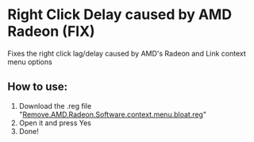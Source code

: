 # Right Click Delay caused by AMD Radeon (FIX)
Fixes the right click lag/delay caused by AMD's Radeon and Link context menu options 

## How to use:

1. Download the .reg file "[Remove.AMD.Radeon.Software.context.menu.bloat.reg](https://github.com/Neurovocal/Right-Click-Delay-FIX/releases/download/1.0.0/Remove.AMD.Radeon.Software.context.menu.bloat.reg)"
2. Open it and press Yes
3. Done!
